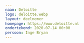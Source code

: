 ```yaml
---
naam: Deloitte
logo: deloitte.webp
layout: deelnemer
homepage: https://www.deloitte.nl
ondertekend: 2020-07-14 00:00
persoon: Inge Bryan
---
```

